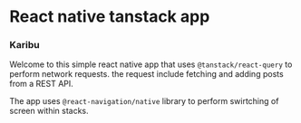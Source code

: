 # React native tanstack app

### Karibu

Welcome to this simple react native app that uses `@tanstack/react-query` to perform network requests. the request include fetching and adding posts from a REST API.

The app uses `@react-navigation/native` library to perform swirtching of screen within stacks.
